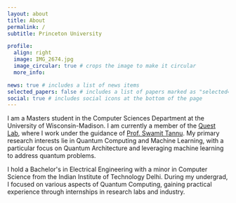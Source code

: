 ```yaml
---
layout: about
title: About
permalink: /
subtitle: Princeton University

profile:
  align: right
  image: IMG_2674.jpg
  image_circular: true # crops the image to make it circular
  more_info:

news: true # includes a list of news items
selected_papers: false # includes a list of papers marked as "selected={true}"
social: true # includes social icons at the bottom of the page
---
```


I am a Masters student in the Computer Sciences Department at the University of Wisconsin-Madison. I am currently a member of the [Quest Lab](https://quest-lab.cs.wisc.edu/), where I work under the guidance of [Prof. Swamit Tannu](https://swamittannu.com/). My primary research interests lie in Quantum Computing and Machine Learning, with a particular focus on Quantum Architecture and leveraging machine learning to address quantum problems.

I hold a Bachelor's in Electrical Engineering with a minor in Computer Science from the Indian Institute of Technology Delhi. During my undergrad, I focused on various aspects of Quantum Computing, gaining practical experience through internships in research labs and industry.
